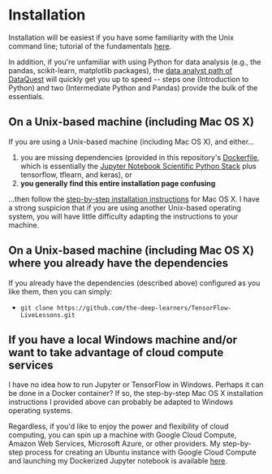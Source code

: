 # Installation

Installation will be easiest if you have some familiarity with the Unix command line; tutorial of the fundamentals [here](https://learnpythonthehardway.org/book/appendixa.html). 

In addition, if you're unfamiliar with using Python for data analysis (e.g., the pandas, scikit-learn, matplotlib packages), the [data analyst path of DataQuest](https://www.dataquest.io/path/data-analyst) will quickly get you up to speed -- steps one (Introduction to Python) and two (Intermediate Python and Pandas) provide the bulk of the essentials. 

## On a Unix-based machine (including Mac OS X) 

If you are using a Unix-based machine (including Mac OS X), and either...

1. you are missing dependencies (provided in this repository's [Dockerfile](https://github.com/the-deep-learners/TensorFlow-LiveLessons/blob/master/Dockerfile), which is essentially the [Jupyter Notebook Scientific Python Stack](https://github.com/jupyter/docker-stacks/tree/master/scipy-notebook) plus tensorflow, tflearn, and keras), or
2. **you generally find this entire installation page confusing**

...then follow the [step-by-step installation instructions](https://github.com/the-deep-learners/TensorFlow-LiveLessons/blob/master/installation/step_by_step_MacOSX_install.md) for Mac OS X. I have a strong suspicion that if you are using another Unix-based operating system, you will have little difficulty adapting the instructions to your machine. 

## On a Unix-based machine (including Mac OS X) where you already have the dependencies

If you already have the dependencies (described above) configured as you like them, then you can simply:
* `git clone https://github.com/the-deep-learners/TensorFlow-LiveLessons.git`

## If you have a local Windows machine and/or want to take advantage of cloud compute services

I have no idea how to run Jupyter or TensorFlow in Windows. Perhaps it can be done in a Docker container? If so, the step-by-step Mac OS X installation instructions I provided above can probably be adapted to Windows operating systems.

Regardless, if you'd like to enjoy the power and flexibility of cloud computing, you can spin up a machine with Google Cloud Compute, Amazon Web Services, Microsoft Azure, or other providers. My step-by-step process for creating an Ubuntu instance with Google Cloud Compute and launching my Dockerized Jupyter notebook is available [here](https://github.com/the-deep-learners/TensorFlow-LiveLessons/blob/master/installation/step_by_step_GCP_install.md). 
